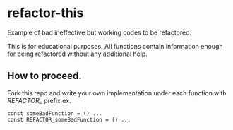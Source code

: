 # refactor-this
Example of bad ineffective but working codes to be refactored.

This is for educational purposes.
All functions contain information enough for being refactored without any additional help.

## How to proceed.
Fork this repo and write your own implementation under each function with *REFACTOR_* prefix
ex. 
```
const someBadFunction = () ...
const REFACTOR_someBadFunction = () ...
```
